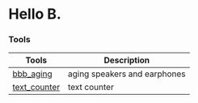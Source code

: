 <h1 id="hello-b-">Hello B.</h1>
<h3 id="tools">Tools</h3>

<table>
<thead>
<tr>
<th>Tools</th>
<th>Description</th>
</tr>
</thead>
<tbody>
<tr>
<td><a href="https://fukuda-b.github.io/bbb_aging/">bbb_aging</a></td>
<td>aging speakers and earphones</td>
</tr>
<tr>
<td><a href="https://fukuda-b.github.io/text_counter/">text_counter</a></td>
<td>text counter</td>
</tr>
</tbody>
</table>

